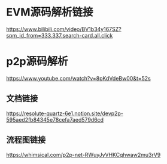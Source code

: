 # EVM源码解析链接
https://www.bilibili.com/video/BV1b34y167SZ?spm_id_from=333.337.search-card.all.click

# p2p源码解析
https://www.youtube.com/watch?v=8pKdVdeBw00&t=52s
## 文档链接
https://resolute-quartz-6e1.notion.site/devp2p-595aed2fb84345e78cefa7aed579d6cd
## 流程图链接
https://whimsical.com/p2p-net-RWuyJyVHKCqhwaw2mu3rV9


